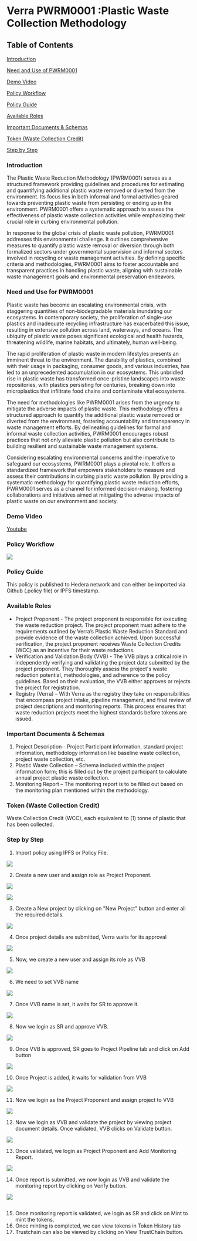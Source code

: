 # Verra PWRM0001 :Plastic Waste Collection Methodology

## Table of Contents

[Introduction](verra-pwrm0001-plastic-waste-reduction-methodology.md#toc1946396156)

[Need and Use of PWRM0001](verra-pwrm0001-plastic-waste-reduction-methodology.md#need-and-use-for-pwrm0001)

[Demo Video](verra-pwrm0001-plastic-waste-reduction-methodology.md#toc192784261)

[Policy Workflow](verra-pwrm0001-plastic-waste-reduction-methodology.md#_toc895640644)

[Policy Guide](verra-pwrm0001-plastic-waste-reduction-methodology.md#toc1368814671)

[Available Roles](verra-pwrm0001-plastic-waste-reduction-methodology.md#toc689999990)

[Important Documents & Schemas](verra-pwrm0001-plastic-waste-reduction-methodology.md#toc1741613673)

[Token (Waste Collection Credit)](verra-pwrm0001-plastic-waste-reduction-methodology.md#toc793059434)

[Step by Step](verra-pwrm0001-plastic-waste-reduction-methodology.md#toc2139421507)

### Introduction <a href="#toc1946396156" id="toc1946396156"></a>

The Plastic Waste Reduction Methodology (PWRM0001) serves as a structured framework providing guidelines and procedures for estimating and quantifying additional plastic waste removed or diverted from the environment. Its focus lies in both informal and formal activities geared towards preventing plastic waste from persisting or ending up in the environment. PWRM0001 offers a systematic approach to assess the effectiveness of plastic waste collection activities while emphasizing their crucial role in curbing environmental pollution.

In response to the global crisis of plastic waste pollution, PWRM0001 addresses this environmental challenge. It outlines comprehensive measures to quantify plastic waste removal or diversion through both formalized sectors under governmental supervision and informal sectors involved in recycling or waste management activities. By defining specific criteria and methodologies, PWRM0001 aims to foster accountable and transparent practices in handling plastic waste, aligning with sustainable waste management goals and environmental preservation endeavors.

### Need and Use for PWRM0001

Plastic waste has become an escalating environmental crisis, with staggering quantities of non-biodegradable materials inundating our ecosystems. In contemporary society, the proliferation of single-use plastics and inadequate recycling infrastructure has exacerbated this issue, resulting in extensive pollution across land, waterways, and oceans. The ubiquity of plastic waste poses significant ecological and health hazards, threatening wildlife, marine habitats, and ultimately, human well-being.

The rapid proliferation of plastic waste in modern lifestyles presents an imminent threat to the environment. The durability of plastics, combined with their usage in packaging, consumer goods, and various industries, has led to an unprecedented accumulation in our ecosystems. This unbridled rise in plastic waste has transformed once-pristine landscapes into waste repositories, with plastics persisting for centuries, breaking down into microplastics that infiltrate food chains and contaminate vital ecosystems.

The need for methodologies like PWRM0001 arises from the urgency to mitigate the adverse impacts of plastic waste. This methodology offers a structured approach to quantify the additional plastic waste removed or diverted from the environment, fostering accountability and transparency in waste management efforts. By delineating guidelines for formal and informal waste collection activities, PWRM0001 encourages robust practices that not only alleviate plastic pollution but also contribute to building resilient and sustainable waste management systems.

Considering escalating environmental concerns and the imperative to safeguard our ecosystems, PWRM0001 plays a pivotal role. It offers a standardized framework that empowers stakeholders to measure and assess their contributions in curbing plastic waste pollution. By providing a systematic methodology for quantifying plastic waste reduction efforts, PWRM0001 serves as a channel for informed decision-making, fostering collaborations and initiatives aimed at mitigating the adverse impacts of plastic waste on our environment and society.

### Demo Video <a href="#toc192784261" id="toc192784261"></a>

[Youtube](https://youtu.be/Xu0lGnJTT3s?si=hKQLuV-5nuL-lLQY)

### Policy Workflow <a href="#toc895640644" id="toc895640644"></a>

![](<../../../.gitbook/assets/1 (10).png>)

### Policy Guide <a href="#toc1368814671" id="toc1368814671"></a>

This policy is published to Hedera network and can either be imported via Github (.policy file) or IPFS timestamp.

### Available Roles <a href="#toc689999990" id="toc689999990"></a>

* Project Proponent - The project proponent is responsible for executing the waste reduction project. The project proponent must adhere to the requirements outlined by Verra’s Plastic Waste Reduction Standard and provide evidence of the waste collection achieved. Upon successful verification, the project proponent receives Waste Collection Credits (WCC) as an incentive for their waste reductions.
* Verification and Validation Body (VVB) - The VVB plays a critical role in independently verifying and validating the project data submitted by the project proponent. They thoroughly assess the project's waste reduction potential, methodologies, and adherence to the policy guidelines. Based on their evaluation, the VVB either approves or rejects the project for registration.
* Registry (Verra) – With Verra as the registry they take on responsibilities that encompass project intake, pipeline management, and final review of project descriptions and monitoring reports. This process ensures that waste reduction projects meet the highest standards before tokens are issued.

### Important Documents & Schemas <a href="#toc1741613673" id="toc1741613673"></a>

1. Project Description - Project Participant information, standard project information, methodology information like baseline waste collection, project waste collection, etc.
2. Plastic Waste Collection – Schema included within the project information form; this is filled out by the project participant to calculate annual project plastic waste collection.
3. Monitoring Report – The monitoring report is to be filled out based on the monitoring plan mentioned within the methodology.

### Token (Waste Collection Credit) <a href="#toc793059434" id="toc793059434"></a>

Waste Collection Credit (WCC), each equivalent to (1) tonne of plastic that has been collected.

### Step by Step <a href="#toc2139421507" id="toc2139421507"></a>

1. Import policy using IPFS or Policy File.

![](<../../../.gitbook/assets/2 (13).png>)

2. Create a new user and assign role as Project Proponent.

![](<../../../.gitbook/assets/3 (9).png>)

![](<../../../.gitbook/assets/4 (8).png>)

3. Create a New project by clicking on "New Project" button and enter all the required details.

![](<../../../.gitbook/assets/5 (11).png>)

4. Once project details are submitted, Verra waits for its approval

![](<../../../.gitbook/assets/6 (10).png>)

5. Now, we create a new user and assign its role as VVB

![](<../../../.gitbook/assets/7 (10).png>)

6. We need to set VVB name

![](<../../../.gitbook/assets/8 (11).png>)

7. Once VVB name is set, it waits for SR to approve it.

![](<../../../.gitbook/assets/9 (9).png>)

8. Now we login as SR and approve VVB.

![](<../../../.gitbook/assets/10 (9).png>)

9. Once VVB is approved, SR goes to Project Pipeline tab and click on Add button

![](<../../../.gitbook/assets/11 (8).png>)

10. Once Project is added, it waits for validation from VVB

![](<../../../.gitbook/assets/12 (8).png>)

11. Now we login as the Project Proponent and assign project to VVB

![](<../../../.gitbook/assets/13 (9).png>)

12. Now we login as VVB and validate the project by viewing project document details. Once validated, VVB clicks on Validate button.

![](<../../../.gitbook/assets/14 (7).png>)

13. Once validated, we login as Project Proponent and Add Monitoring Report.

![](<../../../.gitbook/assets/15 (8).png>)

14. Once report is submitted, we now login as VVB and validate the monitoring report by clicking on Verify button.

![](<../../../.gitbook/assets/16 (7).png>)

<figure><img src="../../../.gitbook/assets/image (400).png" alt=""><figcaption></figcaption></figure>

15. Once monitoring report is validated, we login as SR and click on Mint to mint the tokens.
16. Once minting is completed, we can view tokens in Token History tab
17. Trustchain can also be viewed by clicking on View TrustChain button.
